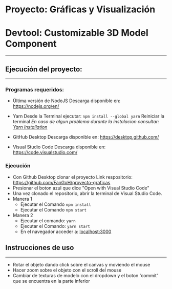 # Proyecto: Gráficas y Visualización
# Devtool: Customizable 3D Model Component
---

## Ejecución del proyecto:
--- 
### Programas requeridos:
- Última versión de NodeJS
  Descarga disponible en: https://nodejs.org/en/

- Yarn
  Desde la Terminal ejecutar: `npm install --global yarn`
  Reiniciar la terminal
  _En caso de algun problema durante la instalacion consultar: [Yarn Installation](https://classic.yarnpkg.com/en/docs/install/)_

- GitHub Desktop
  Descarga disponible en: https://desktop.github.com/

- Visual Studio Code
  Descarga disponible en: https://code.visualstudio.com/

### Ejecución
- Con Github Desktop clonar el proyecto
    Link respositorio: https://github.com/FanGoH/proyecto-graficas
- Presionar el boton azul que dice "Open with Visual Studio Code"
- Una vez clonado el repositorio, abrir la terminal de Visual Studio Code.
- Manera 1
    - Ejecutar el Comando `npm install`
    - Ejecutar el Comando `npm start`
- Manera 2 
    - Ejecutar el comando: `yarn`
    - Ejecutar el Comando: `yarn start`
    - En el navegador acceder a: [localhost:3000](http://localhost:3000)


## Instrucciones de uso
---
- Rotar el objeto dando click sobre el canvas y moviendo el mouse
- Hacer zoom sobre el objeto con el scroll del mouse
- Cambiar de texturas de modelo con el dropdown y el boton 'commit' que se encuentra en la parte inferior
